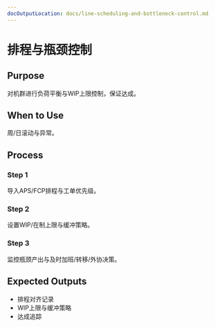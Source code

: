 ```yaml
---
docOutputLocation: docs/line-scheduling-and-bottleneck-control.md
---
```


# 排程与瓶颈控制

## Purpose

对机群进行负荷平衡与WIP上限控制，保证达成。

## When to Use

周/日滚动与异常。

## Process

### Step 1

导入APS/FCP排程与工单优先级。

### Step 2

设置WIP/在制上限与缓冲策略。

### Step 3

监控瓶颈产出与及时加班/转移/外协决策。

## Expected Outputs

- 排程对齐记录
- WIP上限与缓冲策略
- 达成追踪
